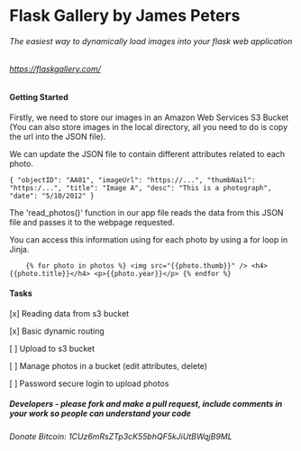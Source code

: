 # Flask Gallery by James Peters
###### The easiest way to dynamically load images into your flask web application 
###### https://flaskgallery.com/


#### Getting Started


Firstly, we need to store our images in an Amazon Web Services S3 Bucket (You can also store images in the local directory, all you need to do is copy the url into the JSON file).

We can update the JSON file to contain different attributes related to each photo.

`{
              "objectID": "AA01",
              "imageUrl": "https://...",
              "thumbNail": "https:/...",
              "title": "Image A",
              "desc": "This is a photograph",
              "date": "5/10/2012"
            }`
            


The 'read_photos()' function in our app file reads the data from this JSON file and passes it to the webpage requested.

You can access this information using for each photo by using a for loop in Jinja.

`    {% for photo in photos %}
                  <img src="{{photo.thumb}}" />
                  <h4>{{photo.title}}</h4>
                  <p>{{photo.year}}</p>
                {% endfor %}`
            





#### Tasks

[x] Reading data from s3 bucket

[x] Basic dynamic routing

[ ] Upload to s3 bucket

[ ] Manage photos in a bucket (edit attributes, delete)

[ ] Password secure login to upload photos


##### Developers - please fork and make a pull request, include comments in your work so people can understand your code



###### Donate Bitcoin: 1CUz6mRsZTp3cK55bhQF5kJiUtBWqjB9ML 
